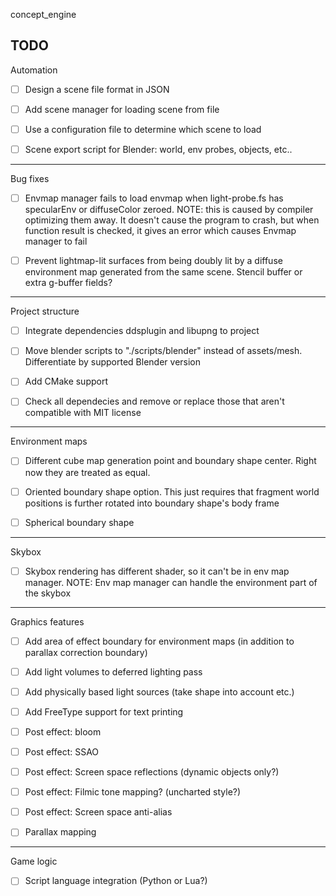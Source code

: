 concept_engine

TODO
------------------------------------------
Automation

- [ ] Design a scene file format in JSON

- [ ] Add scene manager for loading scene from file

- [ ] Use a configuration file to determine which scene to load

- [ ] Scene export script for Blender: world, env probes, objects, etc..

------------------------------------------
Bug fixes

- [ ] Envmap manager fails to load envmap when light-probe.fs has specularEnv or diffuseColor zeroed.
      NOTE: this is caused by compiler optimizing them away. It doesn't cause the program to crash, but when function result
            is checked, it gives an error which causes Envmap manager to fail

- [ ] Prevent lightmap-lit surfaces from being doubly lit by a diffuse environment map generated from the same scene.
      Stencil buffer or extra g-buffer fields?

------------------------------------------
Project structure

- [ ] Integrate dependencies ddsplugin and libupng to project

- [ ] Move blender scripts to "./scripts/blender" instead of assets/mesh. Differentiate by supported Blender version

- [ ] Add CMake support

- [ ] Check all dependecies and remove or replace 
      those that aren't compatible with MIT license

------------------------------------------
Environment maps

- [ ] Different cube map generation point and boundary shape center. Right now they are treated as equal.

- [ ] Oriented boundary shape option. This just requires that fragment world positions is further rotated into boundary
      shape's body frame

- [ ] Spherical boundary shape

------------------------------------------
Skybox

- [ ] Skybox rendering has different shader, so it can't be in env map manager. 
      NOTE: Env map manager can handle the environment part of the skybox

------------------------------------------
Graphics features

- [ ] Add area of effect boundary for environment maps (in addition to parallax correction boundary)

- [ ] Add light volumes to deferred lighting pass

- [ ] Add physically based light sources (take shape into account etc.)

- [ ] Add FreeType support for text printing

- [ ] Post effect: bloom

- [ ] Post effect: SSAO

- [ ] Post effect: Screen space reflections (dynamic objects only?)

- [ ] Post effect: Filmic tone mapping? (uncharted style?)

- [ ] Post effect: Screen space anti-alias

- [ ] Parallax mapping


------------------------------------------
Game logic

- [ ] Script language integration (Python or Lua?)


